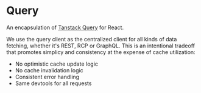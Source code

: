 # Query

An encapsulation of [Tanstack Query](https://tanstack.com/query) for React.

We use the query client as the centralized client for all kinds of data fetching, whether it's REST, RCP or GraphQL. This is an intentional tradeoff that promotes simplicy and consistency at the expense of cache utilization:

- No optimistic cache update logic
- No cache invalidation logic
- Consistent error handling
- Same devtools for all requests
